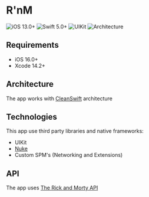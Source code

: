 # R'nM

![iOS 13.0+](https://img.shields.io/badge/iOS-13.0%2B-red?style=plastic?label=healthinesses)
![Swift 5.0+](https://img.shields.io/badge/Swift-5.0%2B-ff69b4?style=plastic?label=healthinesses)
![UIKit](https://img.shields.io/badge/UIFramework-UIKit-blueviolet?style=plastic?label=healthinesses)
![Architecture](https://img.shields.io/badge/architecture-CleanSwift-green?style=plastic?label=healthinesses)

## Requirements

- iOS 16.0+
- Xcode 14.2+

## Architecture

The app works with [CleanSwift](https://clean-swift.com/) architecture

## Technologies

This app use third party libraries and native frameworks:
- UIKit
- [Nuke](https://github.com/kean/Nuke)
- Custom SPM's (Networking and Extensions)

## API

The app uses [The Rick and Morty API](https://rickandmortyapi.com/)
